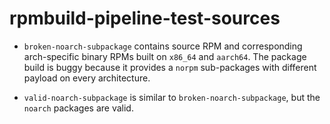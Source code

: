 # rpmbuild-pipeline-test-sources

- `broken-noarch-subpackage` contains source RPM and corresponding arch-specific
  binary RPMs built on `x86_64` and `aarch64`.  The package build is buggy
  because it provides a `norpm` sub-packages with different payload on every
  architecture.

- `valid-noarch-subpackage` is similar to `broken-noarch-subpackage`, but the
  `noarch` packages are valid.
